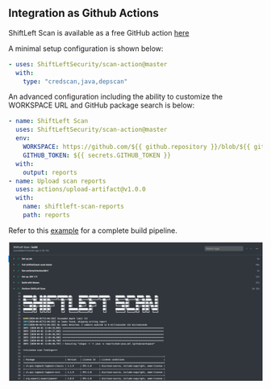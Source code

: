 ## Integration as Github Actions

ShiftLeft Scan is available as a free GitHub action [here](https://github.com/marketplace/actions/shiftleft-scan)

A minimal setup configuration is shown below:

```yaml
- uses: ShiftLeftSecurity/scan-action@master
  with:
    type: "credscan,java,depscan"
```

An advanced configuration including the ability to customize the WORKSPACE URL and GitHub package search is below:

```yaml
- name: ShiftLeft Scan
  uses: ShiftLeftSecurity/scan-action@master
  env:
    WORKSPACE: https://github.com/${{ github.repository }}/blob/${{ github.sha }}
    GITHUB_TOKEN: ${{ secrets.GITHUB_TOKEN }}
  with:
    output: reports
- name: Upload scan reports
  uses: actions/upload-artifact@v1.0.0
  with:
    name: shiftleft-scan-reports
    path: reports
```

Refer to this [example](https://github.com/ShiftLeftSecurity/HelloShiftLeft/blob/master/.github/workflows/slscan.yml) for a complete build pipeline.

![Reports](img/scan-github.png)
